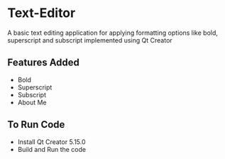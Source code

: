# Text-Editor
A basic text editing application for applying formatting options like bold, superscript and subscript implemented using Qt Creator

## Features Added
* Bold
* Superscript
* Subscript
* About Me

## To Run Code
* Install Qt Creator 5.15.0
* Build and Run the code

